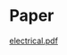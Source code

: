 # Paper
[electrical.pdf](https://github.com/peterbabic/LaTeX/blob/master/diff-eqns-electrical/electrical.pdf)
